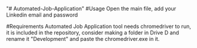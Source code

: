 "# Automated-Job-Application" 
#Usage
Open the main file, add your Linkedin email and password

#Requirements
Automated Job Application tool needs chromedriver to run, it is included in the repository, consider making a folder in Drive D and rename it "Development" and paste the chromedriver.exe in it.
